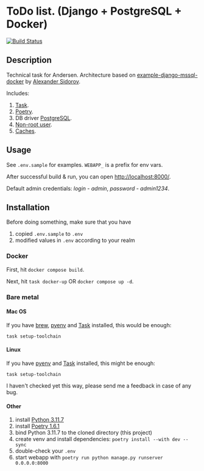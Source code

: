 # ToDo list. (Django + PostgreSQL + Docker)

[![Build Status](https://img.shields.io/endpoint.svg?url=https%3A%2F%2Factions-badge.atrox.dev%2FArtsiomPH%2Fto-do-or-not-to-do%2Fbadge%3Fref%3Dmain&style=flat)](https://actions-badge.atrox.dev/ArtsiomPH/to-do-or-not-to-do/goto?ref=main)

## Description

Technical task for Andersen. Architecture based on [example-django-mssql-docker](https://github.com/tgrx/example-django-mssql-docker) by [Alexander Sidorov](https://github.com/tgrx).

Includes:
1. [Task](https://taskfile.dev).
2. [Poetry](https://python-poetry.org/).
3. DB driver [PostgreSQL](https://www.psycopg.org/docs/).
4. [Non-root user](https://betterprogramming.pub/running-a-container-with-a-non-root-user-e35830d1f42a).
5. [Caches](https://docs.docker.com/build/cache/).

## Usage

See `.env.sample` for examples. `WEBAPP_` is a prefix for env vars.

After successful build & run,
you can open [http://localhost:8000/](http://localhost:8000/).

Default admin credentials: *login* - *admin*, *password* - *admin1234*.

## Installation

Before doing something, make sure that you have

1. copied `.env.sample` to `.env`
2. modified values in `.env` according to your realm

### Docker

First, hit `docker compose build`.

Next, hit `task docker-up` OR `docker compose up -d`.

### Bare metal

#### Mac OS

If you have [brew](https://brew.sh/), [pyenv](https://github.com/pyenv/pyenv) and [Task](https://taskfile.dev/) installed, this would be enough:

`task setup-toolchain`

#### Linux

If you have [pyenv](https://github.com/pyenv/pyenv) and [Task](https://taskfile.dev/) installed, this might be enough:

`task setup-toolchain`

I haven't checked yet this way, please send me a feedback in case of any bug.

#### Other

1. install [Python 3.11.7](https://www.python.org/downloads/release/python-3117/)
2. install [Poetry 1.6.1](https://python-poetry.org/docs/#installation)
3. bind Python 3.11.7 to the cloned directory (this project)
4. create venv and install dependencies: `poetry install --with dev --sync`
5. double-check your `.env`
6. start webapp with `poetry run python manage.py runserver 0.0.0.0:8000`
